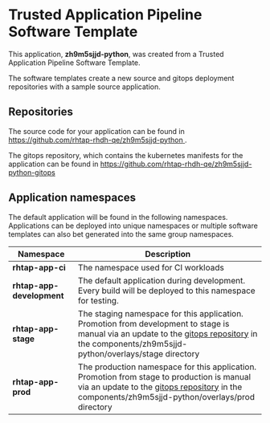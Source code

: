 # Trusted Application Pipeline Software Template

This application, **zh9m5sjjd-python**, was created from a Trusted Application Pipeline Software Template.

The software templates create a new source and gitops deployment repositories with a sample source application. 

## Repositories

The source code for your application can be found in [https://github.com/rhtap-rhdh-qe/zh9m5sjjd-python ](https://github.com/rhtap-rhdh-qe/zh9m5sjjd-python ).
 
The gitops repository, which contains the kubernetes manifests for the application can be found in 
[https://github.com/rhtap-rhdh-qe/zh9m5sjjd-python-gitops ](https://github.com/rhtap-rhdh-qe/zh9m5sjjd-python-gitops ) 

## Application namespaces 

The default application will be found in the following namespaces. Applications can be deployed into unique namespaces or multiple software templates can also bet generated into the same group namespaces.  

|  Namespace   |  Description   |  
| -------- | -------- |
| **rhtap-app-ci** | The namespace used for CI workloads |
| **rhtap-app-development** | The default application during development. Every build will be deployed to this namespace for testing. |
| **rhtap-app-stage** | The staging namespace for this application. Promotion from development to stage is manual via an update to the [gitops repository](https://github.com/rhtap-rhdh-qe/zh9m5sjjd-python-gitops ) in the components/zh9m5sjjd-python/overlays/stage directory |
| **rhtap-app-prod** | The production namespace for this application. Promotion from stage to production is manual via an update to the [gitops repository](https://github.com/rhtap-rhdh-qe/zh9m5sjjd-python-gitops ) in the components/zh9m5sjjd-python/overlays/prod directory |